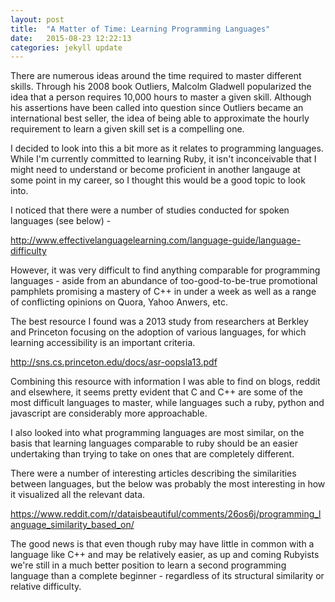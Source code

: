 ```yaml
---
layout: post
title:  "A Matter of Time: Learning Programming Languages"
date:   2015-08-23 12:22:13
categories: jekyll update
---
```


There are numerous ideas around the time required to master different skills. Through his 2008 book Outliers, Malcolm Gladwell popularized the idea that a person requires 10,000 hours to master a given skill. Although his assertions have been called into question since Outliers became an international best seller, the idea of being able to approximate the hourly requirement to learn a given skill set is a compelling one.

I decided to look into this a bit more as it relates to programming languages. While I'm currently committed to learning Ruby, it isn't inconceivable that I might need to understand or become proficient in another langauge at some point in my career, so I thought this would be a good topic to look into.

I noticed that there were a number of studies conducted for spoken languages (see below) -

http://www.effectivelanguagelearning.com/language-guide/language-difficulty

However, it was very difficult to find anything comparable for programming languages - aside from an abundance of too-good-to-be-true promotional pamphlets promising a mastery of C++ in under a week as well as a range of conflicting opinions on Quora, Yahoo Anwers, etc.

The best resource I found was a 2013 study from researchers at Berkley and Princeton focusing on the adoption of various languages, for which learning accessibility is an important criteria.

http://sns.cs.princeton.edu/docs/asr-oopsla13.pdf

Combining this resource with information I was able to find on blogs, reddit and elsewhere, it seems pretty evident that C and C++ are some of the most difficult languages to master, while languages such a ruby, python and javascript are considerably more approachable.

I also looked into what programming languages are most similar, on the basis that learning languages comparable to ruby should be an easier undertaking than trying to take on ones that are completely different.

There were a number of interesting articles describing the similarities between languages, but the below was probably the most interesting in how it visualized all the relevant data.

https://www.reddit.com/r/dataisbeautiful/comments/26os6j/programming_language_similarity_based_on/

The good news is that even though ruby may have little in common with a language like C++ and may be relatively easier, as up and coming Rubyists we're still in a much better position to learn a second programming language than a complete beginner - regardless of its structural similarity or relative difficulty. 
